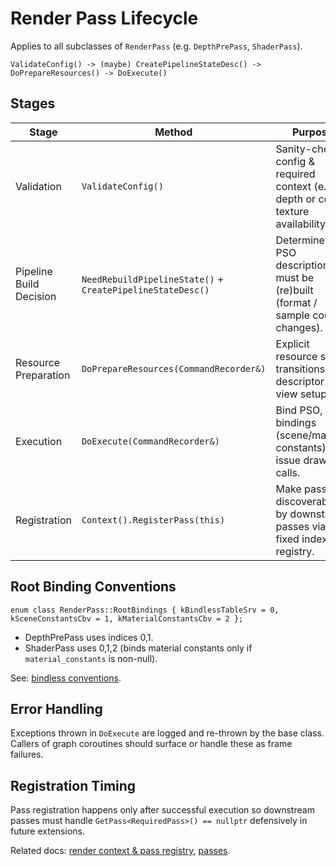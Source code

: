 # Render Pass Lifecycle

Applies to all subclasses of `RenderPass` (e.g. `DepthPrePass`, `ShaderPass`).

```text
ValidateConfig() -> (maybe) CreatePipelineStateDesc() -> DoPrepareResources() -> DoExecute()
```

## Stages

| Stage | Method | Purpose | Notes |
|-------|--------|---------|-------|
| Validation | `ValidateConfig()` | Sanity-check config & required context (e.g. depth or color texture availability). | Called inside `PrepareResources`. Must not record GPU commands. |
| Pipeline Build Decision | `NeedRebuildPipelineState()` + `CreatePipelineStateDesc()` | Determine if PSO description must be (re)built (format / sample count changes). | Descriptor cached in `last_built_pso_desc_`. Actual PSO caching occurs inside `CommandRecorder::SetPipelineState`. |
| Resource Preparation | `DoPrepareResources(CommandRecorder&)` | Explicit resource state transitions & descriptor / view setup. | Must flush barriers after requiring final states. No draw/dispatch here. |
| Execution | `DoExecute(CommandRecorder&)` | Bind PSO, root bindings (scene/material constants), issue draw calls. | Base class pre-binds PSO + scene CBV, subclass handles render target setup & draws. |
| Registration | `Context().RegisterPass(this)` | Make pass discoverable by downstream passes via fixed index registry. | Performed by subclass inside `DoExecute` after successful work. |

## Root Binding Conventions

`enum class RenderPass::RootBindings { kBindlessTableSrv = 0, kSceneConstantsCbv
= 1, kMaterialConstantsCbv = 2 };`

* DepthPrePass uses indices 0,1.
* ShaderPass uses 0,1,2 (binds material constants only if `material_constants`
  is non-null).

See: [bindless conventions](bindless_conventions.md).

## Error Handling

Exceptions thrown in `DoExecute` are logged and re-thrown by the base class.
Callers of graph coroutines should surface or handle these as frame failures.

## Registration Timing

Pass registration happens only after successful execution so downstream passes
must handle `GetPass<RequiredPass>() == nullptr` defensively in future
extensions.

Related docs: [render context & pass
registry](render_graph.md), [passes](passes/).

